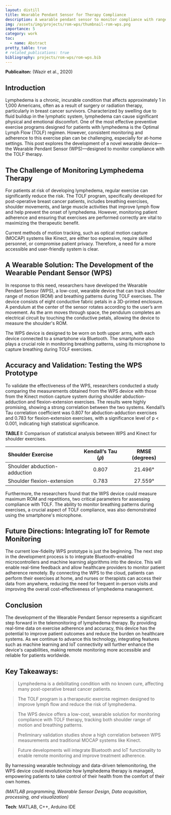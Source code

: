 ```yaml
---
layout: distill
title: Wearable Pendant Sensor for Therapy Compliance
description: A wearable pendant sensor to monitor compliance with range of motion lymphatic health exercise
img: /assets/img/projects/rom-wps/thumbnail-rom-wps.png
importance: 5
category: work
toc:
  - name: Abstract
pretty_table: true
# related_publications: true
bibliography: projects/rom-wps/rom-wps.bib
---
```


**Publicaiton:** (Wazir et al., 2020)<d-cite key="wazir2020wearable"></d-cite>

## Introduction

Lymphedema is a chronic, incurable condition that affects approximately 1 in 1,000 Americans, often as a result of surgery or radiation therapy, particularly in breast cancer survivors. Characterized by swelling due to fluid buildup in the lymphatic system, lymphedema can cause significant physical and emotional discomfort. One of the most effective preventive exercise programs designed for patients with lymphedema is the Optimal Lymph Flow (TOLF) regimen. However, consistent monitoring and adherence to this exercise plan can be challenging, especially for at-home settings. This post explores the development of a novel wearable device—the Wearable Pendant Sensor (WPS)—designed to monitor compliance with the TOLF therapy.

## The Challenge of Monitoring Lymphedema Therapy

For patients at risk of developing lymphedema, regular exercise can significantly reduce the risk. The TOLF program, specifically developed for post-operative breast cancer patients, includes breathing exercises, shoulder movements, and large muscle activities that improve lymph flow and help prevent the onset of lymphedema. However, monitoring patient adherence and ensuring that exercises are performed correctly are vital to maximizing the therapeutic benefit.

<!-- <p align="center">
    <img src="/assets/img/projects/rom-wps/system-architecture.png" alt="Illustration of proposed IoT and smartphone-based TOLF exercise monitoring system." width="600px">
    <br>
    <em>Figure 1: Illustration of proposed IoT and smartphone-based TOLF exercise monitoring system.</em>
</p> -->

Current methods of motion tracking, such as optical motion capture (MOCAP) systems like Kinect, are either too expensive, require skilled personnel, or compromise patient privacy. Therefore, a need for a more accessible and user-friendly system is clear.

## A Wearable Solution: The Development of the Wearable Pendant Sensor (WPS)

In response to this need, researchers have developed the Wearable Pendant Sensor (WPS), a low-cost, wearable device that can track shoulder range of motion (ROM) and breathing patterns during TOLF exercises. The device consists of eight conductive fabric petals in a 3D-printed enclosure. A pendulum at the center of the sensor rotates according to the user’s arm movement. As the arm moves through space, the pendulum completes an electrical circuit by touching the conductive petals, allowing the device to measure the shoulder's ROM.

<!-- <p align="center">
    <img src="/assets/img/projects/rom-wps/prototype.png" alt="(a) Schematic of the WPS signal flow and components, (b) WPS prototype worn by a user during a shoulder exercise, and (c) pendulum and petals in the wearable sleeve." width="600px">
    <br>
    <em>Figure 2: (a) Schematic of the WPS signal flow and components, (b) WPS prototype worn by a user during a shoulder exercise, and (c) pendulum and petals in the wearable sleeve.</em>
</p> -->

The WPS device is designed to be worn on both upper arms, with each device connected to a smartphone via Bluetooth. The smartphone also plays a crucial role in monitoring breathing patterns, using its microphone to capture breathing during TOLF exercises.

## Accuracy and Validation: Testing the WPS Prototype

To validate the effectiveness of the WPS, researchers conducted a study comparing the measurements obtained from the WPS device with those from the Kinect motion capture system during shoulder abduction-adduction and flexion-extension exercises. The results were highly promising, showing a strong correlation between the two systems. Kendall’s Tau correlation coefficient was 0.807 for abduction-adduction exercises and 0.783 for flexion-extension exercises, with a significance level of p < 0.001, indicating high statistical significance.

**TABLE I:** Comparison of statistical analysis between WPS and Kinect for shoulder exercises.

| Shoulder Exercise            | Kendall’s Tau (𝜌) | RMSE (degrees) |
| :--------------------------- | :---------------: | :------------: |
| Shoulder abduction-adduction |       0.807       |    21.496°     |
| Shoulder flexion-extension   |       0.783       |    27.559°     |

Furthermore, the researchers found that the WPS device could measure maximum ROM and repetitions, two critical parameters for assessing compliance with TOLF. The ability to monitor breathing patterns during exercises, a crucial aspect of TOLF compliance, was also demonstrated using the smartphone's microphone.

<!-- <p align="center">
    <img src="/assets/img/projects/rom-wps/plots.png" alt="(a) Time series plot of angular measurements from WPS and Kinect during shoulder abduction-adduction, (b) time series plot for flexion-extension." width="600px">
    <br>
    <em>Figure 3: (a) Time series plot of angular measurements from WPS and Kinect during shoulder abduction-adduction, (b) time series plot for flexion-extension.</em>
</p> -->

## Future Directions: Integrating IoT for Remote Monitoring

The current low-fidelity WPS prototype is just the beginning. The next step in the development process is to integrate Bluetooth-enabled microcontrollers and machine learning algorithms into the device. This will enable real-time feedback and allow healthcare providers to monitor patient adherence remotely. By connecting the WPS to the cloud, patients can perform their exercises at home, and nurses or therapists can access their data from anywhere, reducing the need for frequent in-person visits and improving the overall cost-effectiveness of lymphedema management.

## Conclusion

The development of the Wearable Pendant Sensor represents a significant step forward in the telemonitoring of lymphedema therapy. By providing real-time data on exercise adherence and accuracy, this device has the potential to improve patient outcomes and reduce the burden on healthcare systems. As we continue to advance this technology, integrating features such as machine learning and IoT connectivity will further enhance the device's capabilities, making remote monitoring more accessible and reliable for patients worldwide.

## Key Takeaways:

> Lymphedema is a debilitating condition with no known cure, affecting many post-operative breast cancer patients.

> The TOLF program is a therapeutic exercise regimen designed to improve lymph flow and reduce the risk of lymphedema.

> The WPS device offers a low-cost, wearable solution for monitoring compliance with TOLF therapy, tracking both shoulder range of motion and breathing patterns.

> Preliminary validation studies show a high correlation between WPS measurements and traditional MOCAP systems like Kinect.

> Future developments will integrate Bluetooth and IoT functionality to enable remote monitoring and improve treatment adherence.

By harnessing wearable technology and data-driven telemonitoring, the WPS device could revolutionize how lymphedema therapy is managed, empowering patients to take control of their health from the comfort of their own homes.

_(MATLAB programming, Wearable Sensor Design, Data acquisition, processing, and visualization)_

**Tech**: MATLAB, C++, Arduino IDE
